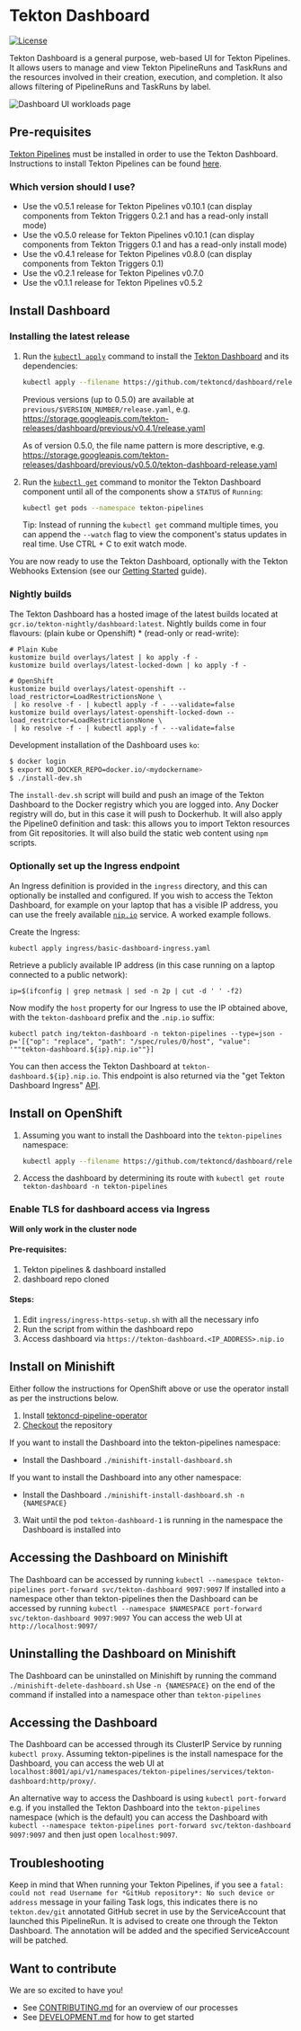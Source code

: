 # Tekton Dashboard

[![License](https://img.shields.io/badge/License-Apache%202.0-blue.svg)](https://github.com/kubernetes/dashboard/blob/master/LICENSE)

Tekton Dashboard is a general purpose, web-based UI for Tekton Pipelines. It allows users to manage and view Tekton PipelineRuns and TaskRuns and the resources involved in their creation, execution, and completion. It also allows filtering of PipelineRuns and TaskRuns by label.

![Dashboard UI workloads page](docs/dashboard-ui.png)

## Pre-requisites

[Tekton Pipelines](https://github.com/tektoncd/pipeline) must be installed in order to use the Tekton Dashboard. Instructions to install Tekton Pipelines can be found [here](https://github.com/tektoncd/pipeline/blob/master/docs/install.md). 

### Which version should I use?

- Use the v0.5.1 release for Tekton Pipelines v0.10.1 (can display components from Tekton Triggers 0.2.1 and has a read-only install mode)
- Use the v0.5.0 release for Tekton Pipelines v0.10.1 (can display components from Tekton Triggers 0.1 and has a read-only install mode)
- Use the v0.4.1 release for Tekton Pipelines v0.8.0 (can display components from Tekton Triggers 0.1)
- Use the v0.2.1 release for Tekton Pipelines v0.7.0
- Use the v0.1.1 release for Tekton Pipelines v0.5.2

## Install Dashboard

### Installing the latest release

1. Run the
   [`kubectl apply`](https://kubernetes.io/docs/reference/generated/kubectl/kubectl-commands#apply)
   command to install the [Tekton Dashboard](https://github.com/tektoncd/dashboard)
   and its dependencies:

   ```bash
   kubectl apply --filename https://github.com/tektoncd/dashboard/releases/download/v0.5.1/tekton-dashboard-release.yaml
   ```

   Previous versions (up to 0.5.0) are available at `previous/$VERSION_NUMBER/release.yaml`, e.g.
   https://storage.googleapis.com/tekton-releases/dashboard/previous/v0.4.1/release.yaml

   As of version 0.5.0, the file name pattern is more descriptive, e.g.
   https://storage.googleapis.com/tekton-releases/dashboard/previous/v0.5.0/tekton-dashboard-release.yaml

2. Run the
   [`kubectl get`](https://kubernetes.io/docs/reference/generated/kubectl/kubectl-commands#get)
   command to monitor the Tekton Dashboard component until all of the
   components show a `STATUS` of `Running`:

   ```bash
   kubectl get pods --namespace tekton-pipelines
   ```

   Tip: Instead of running the `kubectl get` command multiple times, you can
   append the `--watch` flag to view the component's status updates in real
   time. Use CTRL + C to exit watch mode.

You are now ready to use the Tekton Dashboard, optionally with the Tekton Webhooks Extension (see our [Getting Started](https://github.com/tektoncd/experimental/blob/master/webhooks-extension/docs/GettingStarted.md) guide).

### Nightly builds

The Tekton Dashboard has a hosted image of the latest builds located at `gcr.io/tekton-nightly/dashboard:latest`. Nightly builds come in four flavours: 
(plain kube or Openshift) * (read-only or read-write):
```shell
# Plain Kube
kustomize build overlays/latest | ko apply -f -
kustomize build overlays/latest-locked-down | ko apply -f -

# OpenShift
kustomize build overlays/latest-openshift --load_restrictor=LoadRestrictionsNone \
 | ko resolve -f - | kubectl apply -f - --validate=false
kustomize build overlays/latest-openshift-locked-down --load_restrictor=LoadRestrictionsNone \
 | ko resolve -f - | kubectl apply -f - --validate=false
```
Development installation of the Dashboard uses `ko`:

```bash
$ docker login
$ export KO_DOCKER_REPO=docker.io/<mydockername>
$ ./install-dev.sh
```

The `install-dev.sh` script will build and push an image of the Tekton Dashboard to the Docker registry which you are logged into. Any Docker registry will do, but in this case it will push to Dockerhub. It will also apply the Pipeline0 definition and task: this allows you to import Tekton resources from Git repositories. It will also build the static web content using `npm` scripts.

### Optionally set up the Ingress endpoint

An Ingress definition is provided in the `ingress` directory, and this can optionally be installed and configured. If you wish to access the Tekton Dashboard, for example on your laptop that has a visible IP address, you can use the freely available [`nip.io`](https://nip.io/) service. A worked example follows.

Create the Ingress:

`kubectl apply ingress/basic-dashboard-ingress.yaml`

Retrieve a publicly available IP address (in this case running on a laptop connected to a public network):

`ip=$(ifconfig | grep netmask | sed -n 2p | cut -d ' ' -f2)`

Now modify the `host` property for our Ingress to use the IP obtained above, with the `tekton-dashboard` prefix and the `.nip.io` suffix:

`kubectl patch ing/tekton-dashboard -n tekton-pipelines --type=json -p='[{"op": "replace", "path": "/spec/rules/0/host", "value": '""tekton-dashboard.${ip}.nip.io""}]`

You can then access the Tekton Dashboard at `tekton-dashboard.${ip}.nip.io`. This endpoint is also returned via the "get Tekton Dashboard Ingress" [API](https://github.com/tektoncd/dashboard/blob/master/DEVELOPMENT.md#api-definitions).

## Install on OpenShift

1. Assuming you want to install the Dashboard into the `tekton-pipelines` namespace:

   ```bash
   kubectl apply --filename https://github.com/tektoncd/dashboard/releases/download/v0.5.1/openshift-tekton-dashboard-release.yaml --validate=false
   ```

2. Access the dashboard by determining its route with `kubectl get route tekton-dashboard -n tekton-pipelines`

### Enable TLS for dashboard access via Ingress
**Will only work in the cluster node**
#### Pre-requisites:
1. Tekton pipelines & dashboard installed
2. dashboard repo cloned

#### Steps:
1. Edit `ingress/ingress-https-setup.sh` with all the necessary info
2. Run the script from within the dashboard repo
3. Access dashboard via `https://tekton-dashboard.<IP_ADDRESS>.nip.io`


## Install on Minishift

Either follow the instructions for OpenShift above or use the operator install as per the instructions below.

1. Install [tektoncd-pipeline-operator](https://github.com/openshift/tektoncd-pipeline-operator#deploy-openshift-pipelines-operator-on-minikube-for-testing)
2. [Checkout](https://github.com/tektoncd/dashboard/blob/master/DEVELOPMENT.md#checkout-your-fork) the repository

If you want to install the Dashboard into the tekton-pipelines namespace:

- Install the Dashboard `./minishift-install-dashboard.sh`

If you want to install the Dashboard into any other namespace:

- Install the Dashboard `./minishift-install-dashboard.sh -n {NAMESPACE}`

3. Wait until the pod `tekton-dashboard-1` is running in the namespace the Dashboard is installed into

## Accessing the Dashboard on Minishift

The Dashboard can be accessed by running `kubectl --namespace tekton-pipelines port-forward svc/tekton-dashboard 9097:9097`
If installed into a namespace other than tekton-pipelines then the Dashboard can be accessed by running `kubectl --namespace $NAMESPACE port-forward svc/tekton-dashboard 9097:9097`
You can access the web UI at `http://localhost:9097/`

## Uninstalling the Dashboard on Minishift

The Dashboard can be uninstalled on Minishift by running the command `./minishift-delete-dashboard.sh` Use `-n {NAMESPACE}` on the end of the command if installed into a namespace other than `tekton-pipelines`

## Accessing the Dashboard

The Dashboard can be accessed through its ClusterIP Service by running `kubectl proxy`. Assuming tekton-pipelines is the install namespace for the Dashboard, you can access the web UI at `localhost:8001/api/v1/namespaces/tekton-pipelines/services/tekton-dashboard:http/proxy/`.

An alternative way to access the Dashboard is using `kubectl port-forward` e.g. if you installed the Tekton Dashboard into the `tekton-pipelines` namespace (which is the default) you can access the Dashboard with `kubectl --namespace tekton-pipelines port-forward svc/tekton-dashboard 9097:9097` and then just open `localhost:9097`.

## Troubleshooting

Keep in mind that When running your Tekton Pipelines, if you see a `fatal: could not read Username for *GitHub repository*: No such device or address` message in your failing Task logs, this indicates there is no `tekton.dev/git` annotated GitHub secret in use by the ServiceAccount that launched this PipelineRun. It is advised to create one through the Tekton Dashboard. The annotation will be added and the specified ServiceAccount will be patched.

## Want to contribute

We are so excited to have you!

- See [CONTRIBUTING.md](https://github.com/tektoncd/pipeline/blob/master/CONTRIBUTING.md) for an overview of our processes
- See [DEVELOPMENT.md](https://github.com/tektoncd/dashboard/blob/master/DEVELOPMENT.md) for how to get started

